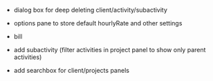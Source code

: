 - dialog box for deep deleting client/activity/subactivity
- options pane to store default hourlyRate and other settings

- bill 
- add subactivity (filter activities in project panel to show only parent activities)
- add searchbox for client/projects panels